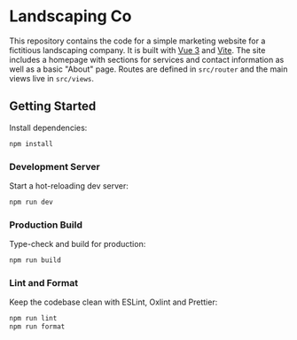 # Landscaping Co

This repository contains the code for a simple marketing website for a fictitious landscaping company. It is built with [Vue 3](https://vuejs.org/) and [Vite](https://vitejs.dev/).
The site includes a homepage with sections for services and contact information as well as a basic "About" page. Routes are defined in `src/router` and the main views live in `src/views`.

## Getting Started

Install dependencies:

```sh
npm install
```

### Development Server

Start a hot-reloading dev server:

```sh
npm run dev
```

### Production Build

Type-check and build for production:

```sh
npm run build
```

### Lint and Format

Keep the codebase clean with ESLint, Oxlint and Prettier:

```sh
npm run lint
npm run format
```
